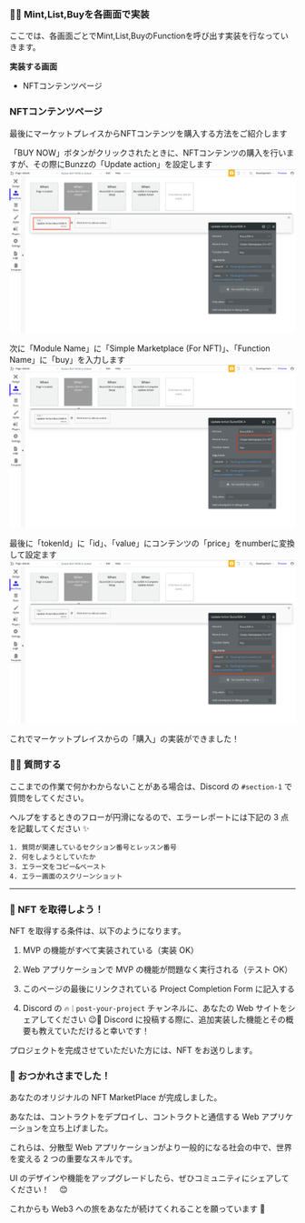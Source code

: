 ### 👩‍💻 **Mint,List,Buyを各画面で実装**

ここでは、各画面ごとでMint,List,BuyのFunctionを呼び出す実装を行なっていきます。

**実装する画面**

*   NFTコンテンツページ


### **NFTコンテンツページ**

最後にマーケットプレイスからNFTコンテンツを購入する方法をご紹介します

「BUY NOW」ボタンがクリックされたときに、NFTコンテンツの購入を行いますが、その際にBunzzの「Update action」を設定します
![](/public/images/99-NFT-MarketPlace/section-4/4_3_1.png)


次に「Module Name」に「Simple Marketplace (For NFT)」、「Function Name」に「buy」を入力します
![](/public/images/99-NFT-MarketPlace/section-4/4_3_2.png)


最後に「tokenId」に「id」、「value」にコンテンツの「price」をnumberに変換して設定ます
![](/public/images/99-NFT-MarketPlace/section-4/4_3_3.png)


これでマーケットプレイスからの「購入」の実装ができました！



### 🙋‍♂️ 質問する

ここまでの作業で何かわからないことがある場合は、Discord の `#section-1` で質問をしてください。

ヘルプをするときのフローが円滑になるので、エラーレポートには下記の 3 点を記載してください ✨

    1. 質問が関連しているセクション番号とレッスン番号
    2. 何をしようとしていたか
    3. エラー文をコピー&ペースト
    4. エラー画面のスクリーンショット
    

* * *


### 🎫 NFT を取得しよう！

NFT を取得する条件は、以下のようになります。

1. MVP の機能がすべて実装されている（実装 OK）

2. Web アプリケーションで MVP の機能が問題なく実行される（テスト OK）

3. このページの最後にリンクされている Project Completion Form に記入する

4. Discord の `🔥｜post-your-project` チャンネルに、あなたの Web サイトをシェアしてください 😉🎉 Discord に投稿する際に、追加実装した機能とその概要も教えていただけると幸いです！

プロジェクトを完成させていただいた方には、NFT をお送りします。

### 🎉 おつかれさまでした！

あなたのオリジナルの NFT MarketPlace が完成しました。

あなたは、コントラクトをデプロイし、コントラクトと通信する Web アプリケーションを立ち上げました。

これらは、分散型 Web アプリケーションがより一般的になる社会の中で、世界を変える 2 つの重要なスキルです。

UI のデザインや機能をアップグレードしたら、ぜひコミュニティにシェアしてください！　 😊

これからも Web3 への旅をあなたが続けてくれることを願っています 🚀

